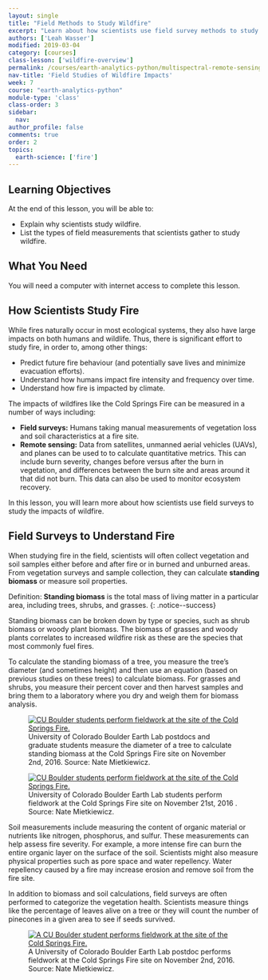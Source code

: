 ```yaml
---
layout: single
title: "Field Methods to Study Wildfire"
excerpt: "Learn about how scientists use field survey methods to study the impacts of wildfire through measurements of biomass and soil."
authors: ['Leah Wasser']
modified: 2019-03-04
category: [courses]
class-lesson: ['wildfire-overview']
permalink: /courses/earth-analytics-python/multispectral-remote-sensing-in-python/wildfire-field-methods/
nav-title: 'Field Studies of Wildfire Impacts'
week: 7
course: "earth-analytics-python"
module-type: 'class'
class-order: 3
sidebar:
  nav:
author_profile: false
comments: true
order: 2
topics:
  earth-science: ['fire']
---
```

<div class='notice--success' markdown="1">

## <i class="fa fa-graduation-cap" aria-hidden="true"></i> Learning Objectives

At the end of this lesson, you will be able to:

* Explain why scientists study wildfire.
* List the types of field measurements that scientists gather to study wildfire.


## <i class="fa fa-check-square-o fa-2" aria-hidden="true"></i> What You Need

You will need a computer with internet access to complete this lesson.

</div>

## How Scientists Study Fire

While fires naturally occur in most ecological systems, they also have large impacts on both humans and wildlife. Thus, there is significant effort to study fire, in order to, among other things:

* Predict future fire behaviour (and potentially save lives and minimize evacuation efforts).
* Understand how humans impact fire intensity and frequency over time.
* Understand how fire is impacted by climate.

The impacts of wildfires like the Cold Springs Fire can be measured in a number of ways including:

* **Field surveys:** Humans taking manual measurements of vegetation loss and soil characteristics at a fire site.
* **Remote sensing:** Data from satellites, unmanned aerial vehicles (UAVs), and planes can be used to to calculate quantitative metrics. This can include burn severity, changes before versus after the burn in vegetation, and differences between the burn site and areas around it that did not burn. This data can also be used to monitor ecosystem recovery. 

In this lesson, you will learn more about how scientists use field surveys to study the impacts of wildfire.  


## Field Surveys to Understand Fire

When studying fire in the field, scientists will often collect vegetation and soil samples either before and after fire or in burned and unburned areas. From vegetation surveys and sample collection, they can calculate **standing biomass** or measure soil properties. 

<i class="fa fa-star"></i> Definition: **Standing biomass** is the total mass of living matter in a particular area, including trees, shrubs, and grasses.
{: .notice--success}

Standing biomass can be broken down by type or species, such as shrub biomass or woody plant biomass. The biomass of grasses and woody plants correlates to increased wildfire risk as these are the species that most commonly fuel fires. 

To calculate the standing biomass of a tree, you measure the tree’s diameter (and sometimes height) and then use an equation (based on previous studies on these trees) to calculate biomass. For grasses and shrubs, you measure their percent cover and then harvest samples and bring them to a laboratory where you dry and weigh them for biomass analysis. 

<figure>
  <a href="{{ site.url }}/images/courses/earth-analytics/science/cold-springs-fire/students-fieldwork-cold-springs-fire-1.jpg">
    <img src="{{ site.url }}/images/courses/earth-analytics/science/cold-springs-fire/students-fieldwork-cold-springs-fire-1.jpg" alt="CU Boulder students perform fieldwork at the site of the Cold Springs Fire.">
  </a>
  <figcaption>University of Colorado Boulder Earth Lab postdocs and graduate students measure the diameter of a tree to calculate standing biomass at the Cold Springs Fire site on November 2nd, 2016. Source: Nate Mietkiewicz.
  </figcaption>
</figure>

<figure>
  <a href="{{ site.url }}/images/courses/earth-analytics/science/cold-springs-fire/students-fieldwork-cold-springs-fire-3.jpg">
    <img src="{{ site.url }}/images/courses/earth-analytics/science/cold-springs-fire/students-fieldwork-cold-springs-fire-3.jpg" alt="CU Boulder students perform fieldwork at the site of the Cold Springs Fire.">
  </a>
  <figcaption>University of Colorado Boulder Earth Lab students perform fieldwork at the Cold Springs Fire site on November 21st, 2016 . Source: Nate Mietkiewicz.
  </figcaption>
</figure>


Soil measurements include measuring the content of organic material or nutrients like nitrogen, phosphorus, and sulfur. These measurements can help assess fire severity. For example, a more intense fire can burn the entire organic layer on the surface of the soil. Scientists might also measure physical properties such as pore space and water repellency. Water repellency caused by a fire may increase erosion and remove soil from the fire site. 

In addition to biomass and soil calculations,  field surveys are often performed to categorize the vegetation health. Scientists measure things like the percentage of leaves alive on a tree or they will count the number of pinecones in a given area to see if seeds survived. 


<figure>
  <a href="{{ site.url }}/images/courses/earth-analytics/science/cold-springs-fire/students-fieldwork-cold-springs-fire-2.jpg">
    <img src="{{ site.url }}/images/courses/earth-analytics/science/cold-springs-fire/students-fieldwork-cold-springs-fire-2.jpg" alt="A CU Boulder student performs fieldwork at the site of the Cold Springs Fire.">
  </a>
  <figcaption>A University of Colorado Boulder Earth Lab postdoc performs fieldwork at the Cold Springs Fire site on November 2nd, 2016. Source: Nate Mietkiewicz.
  </figcaption>
</figure>

